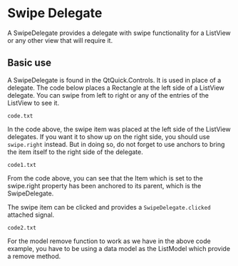 # Swipe Delegate

A SwipeDelegate provides a delegate with swipe functionality for a ListView or any other view that will require it.

## Basic use

A SwipeDelegate is found in the QtQuick.Controls. It is used in place of a delegate. The code below places a Rectangle at the left side of a ListView delegate. You can swipe from left to right or any of the entries of the ListView to see it.

`code.txt`

In the code above, the swipe item was placed at the left side of the ListView delegates. If you want it to show up on the right side, you should use `swipe.right` instead. But in doing so, do not forget to use anchors to bring the item itself to the right side of the delegate.

`code1.txt`

From the code above, you can see that the Item which is set to the swipe.right property has been anchored to its parent, which is the SwipeDelegate.

The swipe item can be clicked and provides a `SwipeDelegate.clicked` attached signal.

`code2.txt`

For the model remove function to work as we have in the above code example, you have to be using a data model as the ListModel which provide a remove method.
